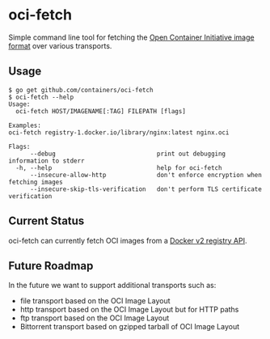 # oci-fetch

Simple command line tool for fetching the [Open Container Initiative image format](https://github.com/opencontainers/image-spec) over various transports.

## Usage

```
$ go get github.com/containers/oci-fetch
$ oci-fetch --help
Usage:
  oci-fetch HOST/IMAGENAME[:TAG] FILEPATH [flags]

Examples:
oci-fetch registry-1.docker.io/library/nginx:latest nginx.oci

Flags:
      --debug                            print out debugging information to stderr
  -h, --help                             help for oci-fetch
      --insecure-allow-http              don't enforce encryption when fetching images
      --insecure-skip-tls-verification   don't perform TLS certificate verification
```

## Current Status

oci-fetch can currently fetch OCI images from a [Docker v2 registry API](https://docs.docker.com/registry/spec/api/#pulling-an-image<Paste>).

## Future Roadmap

In the future we want to support additional transports such as:

- file transport based on the OCI Image Layout
- http transport based on the OCI Image Layout but for HTTP paths
- ftp transport based on the OCI Image Layout
- Bittorrent transport based on gzipped tarball of OCI Image Layout
